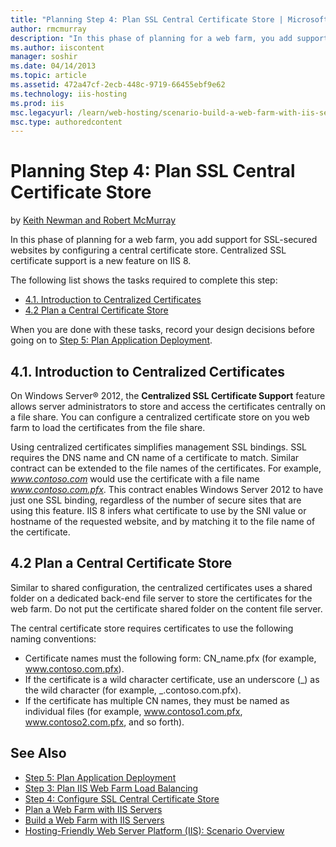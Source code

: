 ```yaml
---
title: "Planning Step 4: Plan SSL Central Certificate Store | Microsoft Docs"
author: rmcmurray
description: "In this phase of planning for a web farm, you add support for SSL-secured websites by configuring a central certificate store. Centralized SSL certificate su..."
ms.author: iiscontent
manager: soshir
ms.date: 04/14/2013
ms.topic: article
ms.assetid: 472a47cf-2ecb-448c-9719-66455ebf9e62
ms.technology: iis-hosting
ms.prod: iis
msc.legacyurl: /learn/web-hosting/scenario-build-a-web-farm-with-iis-servers/planning-step-4-plan-ssl-central-certificate-store
msc.type: authoredcontent
---
```

Planning Step 4: Plan SSL Central Certificate Store
====================
by [Keith Newman and Robert McMurray](https://github.com/rmcmurray)

In this phase of planning for a web farm, you add support for SSL-secured websites by configuring a central certificate store. Centralized SSL certificate support is a new feature on IIS 8.

The following list shows the tasks required to complete this step:

- [4.1. Introduction to Centralized Certificates](#41)
- [4.2 Plan a Central Certificate Store](#42)

When you are done with these tasks, record your design decisions before going on to [Step 5: Plan Application Deployment](planning-step-5-plan-application-deployment.md).

<a id="41"></a>
## 4.1. Introduction to Centralized Certificates

On Windows Server® 2012, the **Centralized SSL Certificate Support** feature allows server administrators to store and access the certificates centrally on a file share. You can configure a centralized certificate store on you web farm to load the certificates from the file share.

Using centralized certificates simplifies management SSL bindings. SSL requires the DNS name and CN name of a certificate to match. Similar contract can be extended to the file names of the certificates. For example, *www.contoso.com* would use the certificate with a file name *www.contoso.com.pfx*. This contract enables Windows Server 2012 to have just one SSL binding, regardless of the number of secure sites that are using this feature. IIS 8 infers what certificate to use by the SNI value or hostname of the requested website, and by matching it to the file name of the certificate.

<a id="42"></a>
## 4.2 Plan a Central Certificate Store

Similar to shared configuration, the centralized certificates uses a shared folder on a dedicated back-end file server to store the certificates for the web farm. Do not put the certificate shared folder on the content file server.

The central certificate store requires certificates to use the following naming conventions:

- Certificate names must the following form: CN\_name.pfx (for example, www.contoso.com.pfx).
- If the certificate is a wild character certificate, use an underscore (\_) as the wild character (for example, \_.contoso.com.pfx).
- If the certificate has multiple CN names, they must be named as individual files (for example, www.contoso1.com.pfx, www.contoso2.com.pfx, and so forth).

## See Also

- [Step 5: Plan Application Deployment](planning-step-5-plan-application-deployment.md)
- [Step 3: Plan IIS Web Farm Load Balancing](planning-step-3-plan-iis-web-farm-load-balancing.md)
- [Step 4: Configure SSL Central Certificate Store](configuring-step-4-configure-ssl-central-certificate-store.md)
- [Plan a Web Farm with IIS Servers](plan-a-web-farm-with-iis-servers.md)
- [Build a Web Farm with IIS Servers](overview-build-a-web-farm-with-iis-servers.md)
- [Hosting-Friendly Web Server Platform (IIS): Scenario Overview](../../get-started/introduction-to-iis/hosting-friendly-web-server-platform-iis-scenario-overview.md)
